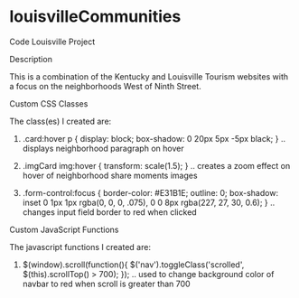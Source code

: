 # louisvilleCommunities
Code Louisville Project

Description

This is a combination of the Kentucky and Louisville Tourism websites with a focus on the neighborhoods West of Ninth Street.

Custom CSS Classes

The class(es) I created are:

1. .card:hover p {
     display: block;
     box-shadow: 0 20px 5px -5px black;
   }
   .. displays neighborhood paragraph on hover

2. .imgCard img:hover {
     transform: scale(1.5);
   }
   .. creates a zoom effect on hover of neighborhood share moments images

3. .form-control:focus {
   border-color: #E31B1E;
   outline: 0;
   box-shadow: inset 0 1px 1px rgba(0, 0, 0, .075), 0 0 8px rgba(227, 27, 30, 0.6);
   } 
   .. changes input field border to red when clicked

Custom JavaScript Functions

The javascript functions I created are:

1. $(window).scroll(function(){
	 $('nav').toggleClass('scrolled', $(this).scrollTop() > 700);
   });
   .. used to change background color of navbar to red when scroll is greater than 700
